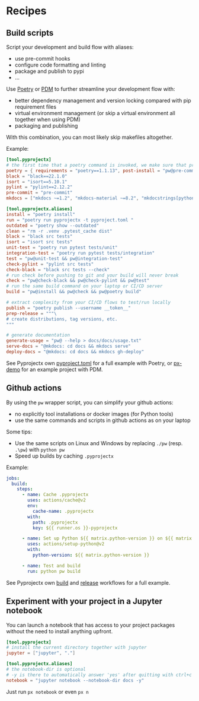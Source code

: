 # Recipes

## Build scripts
Script your development and build flow with aliases:

* use pre-commit hooks
* configure code formatting and linting
* package and publish to pypi
* ...

Use [Poetry](https://python-poetry.org/) or [PDM](https://pdm.fming.dev/) to further streamline your development flow with:

* better dependency management and version locking compared with pip requirement files
* virtual environment management (or skip a virtual environment all together when using PDM)
* packaging and publishing

With this combination, you can most likely skip makefiles altogether.

Example:
```toml
[tool.pyprojectx]
# the first time that a poetry command is invoked, we make sure that pre-commit hooks are installed, so we can't forget it
poetry = { requirements = "poetry==1.1.13", post-install = "pw@pre-commit install" }
black = "black==22.1.0"
isort = "isort==5.10.1"
pylint = "pylint==2.12.2"
pre-commit = "pre-commit"
mkdocs = ["mkdocs ~=1.2", "mkdocs-material ~=8.2", "mkdocstrings[python] ~=0.18", "markdown-include ~=0.6", ]

[tool.pyprojectx.aliases]
install = "poetry install"
run = "poetry run pyprojectx -t pyproject.toml "
outdated = "poetry show --outdated"
clean = "rm -r .venv .pytest_cache dist"
black = "black src tests"
isort = "isort src tests"
unit-test = "poetry run pytest tests/unit"
integration-test = "poetry run pytest tests/integration"
test = "pw@unit-test && pw@integration-test"
check-pylint = "pylint src tests"
check-black = "black src tests --check"
# run check before pushing to git and your build will never break
check = "pw@check-black && pw@check-pylint && pw@test"
# run the same build command on your laptop or CI/CD server
build = "pw@install && pw@check && pw@poetry build"

# extract complexity from your CI/CD flows to test/run locally
publish = "poetry publish --username __token__"
prep-release = """\
# create distributions, tag versions, etc.
"""

# generate documentation
generate-usage = "pw@ --help > docs/docs/usage.txt"
serve-docs = "@mkdocs: cd docs && mkdocs serve"
deploy-docs = "@mkdocs: cd docs && mkdocs gh-deploy"
```

See Pyprojectx own [pyproject.toml](https://github.com/pyprojectx/pyprojectx/blob/main/pyproject.toml) for a full example
with Poetry, or [px-demo](https://github.com/pyprojectx/px-demo) for an example project with PDM.


## Github actions
By using the `pw` wrapper script, you can simplify your github actions:

* no explicitly tool installations or docker images (for Python tools)
* use the same commands and scripts in github actions as on your laptop

Some tips:

* Use the same scripts on Linux and Windows by replacing `./pw` (resp. `.\pw`) with `python pw`
* Speed up builds by caching `.pyprojectx`

Example:
```yaml
jobs:
  build:
    steps:
      - name: Cache .pyprojectx
        uses: actions/cache@v2
        env:
          cache-name: .pyprojectx
        with:
          path: .pyprojectx
          key: ${{ runner.os }}-pyprojectx

      - name: Set up Python ${{ matrix.python-version }} on ${{ matrix.os }}
        uses: actions/setup-python@v2
        with:
          python-version: ${{ matrix.python-version }}

      - name: Test and build
        run: python pw build
```
See Pyprojectx own [build](https://github.com/pyprojectx/pyprojectx/blob/main/.github/workflows/build.yml)
and [release](https://github.com/pyprojectx/pyprojectx/blob/main/.github/workflows/release.yml) workflows for a full example.

## Experiment with your project in a Jupyter notebook
You can launch a notebook that has access to your project packages without the need to install anything upfront.

```toml
[tool.pyprojectx]
# install the current directory together with jupyter
jupyter = ["jupyter", "."]

[tool.pyprojectx.aliases]
# the notebook-dir is optional
# -y is there to automatically answer 'yes' after quitting with ctrl+c
notebook = "jupyter notebook --notebook-dir docs -y"
```
Just run `px notebook` or even `px n`
